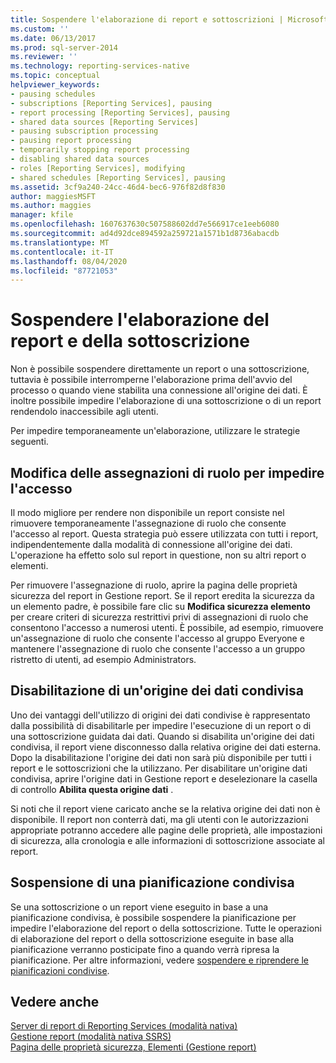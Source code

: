 ```yaml
---
title: Sospendere l'elaborazione di report e sottoscrizioni | Microsoft Docs
ms.custom: ''
ms.date: 06/13/2017
ms.prod: sql-server-2014
ms.reviewer: ''
ms.technology: reporting-services-native
ms.topic: conceptual
helpviewer_keywords:
- pausing schedules
- subscriptions [Reporting Services], pausing
- report processing [Reporting Services], pausing
- shared data sources [Reporting Services]
- pausing subscription processing
- pausing report processing
- temporarily stopping report processing
- disabling shared data sources
- roles [Reporting Services], modifying
- shared schedules [Reporting Services], pausing
ms.assetid: 3cf9a240-24cc-46d4-bec6-976f82d8f830
author: maggiesMSFT
ms.author: maggies
manager: kfile
ms.openlocfilehash: 1607637630c507588602dd7e566917ce1eeb6080
ms.sourcegitcommit: ad4d92dce894592a259721a1571b1d8736abacdb
ms.translationtype: MT
ms.contentlocale: it-IT
ms.lasthandoff: 08/04/2020
ms.locfileid: "87721053"
---
```

# <a name="pause-report-and-subscription-processing"></a>Sospendere l'elaborazione del report e della sottoscrizione
  Non è possibile sospendere direttamente un report o una sottoscrizione, tuttavia è possibile interromperne l'elaborazione prima dell'avvio del processo o quando viene stabilita una connessione all'origine dei dati. È inoltre possibile impedire l'elaborazione di una sottoscrizione o di un report rendendolo inaccessibile agli utenti.  
  
 Per impedire temporaneamente un'elaborazione, utilizzare le strategie seguenti.  
  
## <a name="modify-role-assignments-to-prevent-access"></a>Modifica delle assegnazioni di ruolo per impedire l'accesso  
 Il modo migliore per rendere non disponibile un report consiste nel rimuovere temporaneamente l'assegnazione di ruolo che consente l'accesso al report. Questa strategia può essere utilizzata con tutti i report, indipendentemente dalla modalità di connessione all'origine dei dati. L'operazione ha effetto solo sul report in questione, non su altri report o elementi.  
  
 Per rimuovere l'assegnazione di ruolo, aprire la pagina delle proprietà sicurezza del report in Gestione report. Se il report eredita la sicurezza da un elemento padre, è possibile fare clic su **Modifica sicurezza elemento** per creare criteri di sicurezza restrittivi privi di assegnazioni di ruolo che consentono l'accesso a numerosi utenti. È possibile, ad esempio, rimuovere un'assegnazione di ruolo che consente l'accesso al gruppo Everyone e mantenere l'assegnazione di ruolo che consente l'accesso a un gruppo ristretto di utenti, ad esempio Administrators.  
  
## <a name="disable-a-shared-data-source"></a>Disabilitazione di un'origine dei dati condivisa  
 Uno dei vantaggi dell'utilizzo di origini dei dati condivise è rappresentato dalla possibilità di disabilitarle per impedire l'esecuzione di un report o di una sottoscrizione guidata dai dati. Quando si disabilita un'origine dei dati condivisa, il report viene disconnesso dalla relativa origine dei dati esterna. Dopo la disabilitazione l'origine dei dati non sarà più disponibile per tutti i report e le sottoscrizioni che la utilizzano. Per disabilitare un'origine dati condivisa, aprire l'origine dati in Gestione report e deselezionare la casella di controllo **Abilita questa origine dati** .  
  
 Si noti che il report viene caricato anche se la relativa origine dei dati non è disponibile. Il report non conterrà dati, ma gli utenti con le autorizzazioni appropriate potranno accedere alle pagine delle proprietà, alle impostazioni di sicurezza, alla cronologia e alle informazioni di sottoscrizione associate al report.  
  
## <a name="pause-a-shared-schedule"></a>Sospensione di una pianificazione condivisa  
 Se una sottoscrizione o un report viene eseguito in base a una pianificazione condivisa, è possibile sospendere la pianificazione per impedire l'elaborazione del report o della sottoscrizione. Tutte le operazioni di elaborazione del report o della sottoscrizione eseguite in base alla pianificazione verranno posticipate fino a quando verrà ripresa la pianificazione. Per altre informazioni, vedere [sospendere e riprendere le pianificazioni condivise](schedules.md).  
  
## <a name="see-also"></a>Vedere anche  
 [Server di report di Reporting Services &#40;modalità nativa&#41;](../report-server/reporting-services-report-server-native-mode.md)   
 [Gestione report &#40;modalità nativa SSRS&#41;](../report-manager-ssrs-native-mode.md)   
 [Pagina delle proprietà sicurezza, Elementi &#40;Gestione report&#41;](../security-properties-page-items-report-manager.md)  
  
  
